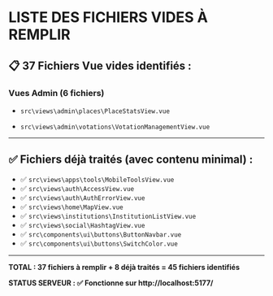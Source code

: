 # LISTE DES FICHIERS VIDES À REMPLIR

## 📋 37 Fichiers Vue vides identifiés :

### Vues Admin (6 fichiers)

- `src\views\admin\places\PlaceStatsView.vue`

- `src\views\admin\votations\VotationManagementView.vue`



---

## ✅ Fichiers déjà traités (avec contenu minimal) :
- ✅ `src\views\apps\tools\MobileToolsView.vue`
- ✅ `src\views\auth\AccessView.vue`
- ✅ `src\views\auth\AuthErrorView.vue`
- ✅ `src\views\home\MapView.vue`
- ✅ `src\views\institutions\InstitutionListView.vue`
- ✅ `src\views\social\HashtagView.vue`
- ✅ `src\components\ui\buttons\ButtonNavbar.vue`
- ✅ `src\components\ui\buttons\SwitchColor.vue`

---

**TOTAL : 37 fichiers à remplir + 8 déjà traités = 45 fichiers identifiés**

**STATUS SERVEUR : ✅ Fonctionne sur http://localhost:5177/**
